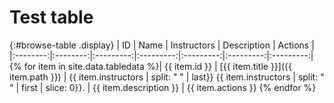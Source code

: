 # Test table

{:#browse-table .display}
| ID | Name | Instructors | Description | Actions |
|:--------:|:--------:|:---------:|:---------:|:---------:|:---------:|:---------:|
{% for item in site.data.tabledata %}| {{ item.id }} | [{{ item.title }}]({{ item.path }}) | {{ item.instructors | split: " " | last}} {{ item.instructors | split: " " | first | slice: 0}}. | {{ item.description }} | {{ item.actions }}
{% endfor %}

<script>
$(document).ready(function() {
var table = $('#browse-table').DataTable({
  "dom": '<"search"f><"top"il>rt<"bottom"Bp><"clear">',
  language: { search: '', searchPlaceholder: "Search project..." },
  buttons: [
        'copy', 'excel', 'pdf'
  ],
  "columnDefs": [ 
     { "targets": 4, "visible": false }
  ],
  "order": [[ 0, "desc" ]]
  });
$('#browse-table-searchbar').keyup(function () {
  table.search( this.value ).draw();
  });
  hu = window.location.search.substring(1);
  searchfor = hu.split("=");
  alert(searchfor);
  if( searchfor[0]=="search" ) {
      alert( searchfor[1] );
  }
});

window.onload = function() {
function querySt(ji) {
 hu = window.location.search.substring(1); 
 gy = hu.split("&");
 for (i=0;i<gy.length;i++) { 
    ft = gy[i].split("="); 
    if (ft[0] == ji) { 
        return ft[1]; 
    } 
 } 
} 
var fieldName = querySt("fieldName");
if( fieldName==null){ 
 } else { 
    document.getElementById('browse-table').search( fieldName ).draw(); 
 } 
}
</script>
